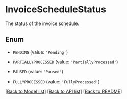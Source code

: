 # InvoiceScheduleStatus

The status of the invoice schedule. 

## Enum

* `PENDING` (value: `'Pending'`)

* `PARTIALLYPROCESSED` (value: `'PartiallyProcessed'`)

* `PAUSED` (value: `'Paused'`)

* `FULLYPROCESSED` (value: `'FullyProcessed'`)

[[Back to Model list]](../README.md#documentation-for-models) [[Back to API list]](../README.md#documentation-for-api-endpoints) [[Back to README]](../README.md)


